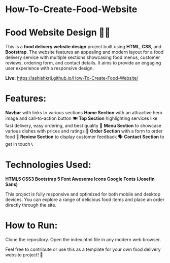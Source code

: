 # How-To-Create-Food-Website

# Food Website Design 🍔🍕
This is a **food delivery website design** project built using **HTML**, **CSS**, and **Bootstrap**. The website features an appealing and modern layout for a food delivery service with multiple sections showcasing food menus, customer reviews, ordering form, and contact details. It aims to provide an engaging user experience with a responsive design.

**Live:** https://ashishkrji.github.io/How-To-Create-Food-Website/

# Features:

**Navbar** with links to various sections
**Home Section** with an attractive hero image and call-to-action button 🍽️
**Top Section** highlighting services like fast delivery, easy ordering, and best quality 🍔
**Menu Section** to showcase various dishes with prices and ratings 🍕
**Order Section** with a form to order food 🛒
**Review Section** to display customer feedback 🗣️
**Contact Section** to get in touch 📞

# Technologies Used:

**HTML5
CSS3
Bootstrap 5
Font Awesome Icons
Google Fonts (Josefin Sans)**

This project is fully responsive and optimized for both mobile and desktop devices. You can explore a range of delicious food items and place an order directly through the site.

# How to Run:

Clone the repository.
Open the index.html file in any modern web browser.

Feel free to contribute or use this as a template for your own food delivery website project! 🍴
